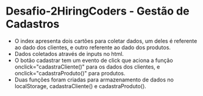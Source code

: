 # Desafio-2HiringCoders - Gestão de Cadastros

- O index apresenta dois cartões para coletar dados, um deles é referente ao dado dos clientes, e outro referente ao dado dos produtos.
- Dados coletados através de inputs no html.
- O botão cadastrar tem um evento de click que aciona a função onclick="cadastraCliente()" para os dados dos clientes, e onclick="cadastraProduto()" para produtos.
- Duas funções foram criadas para armazenamento de dados no localStorage, cadastraCliente() e cadastraProduto().

